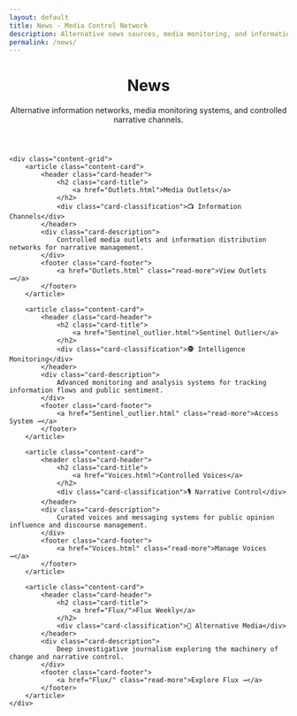 ```yaml
---
layout: default
title: News - Media Control Network
description: Alternative news sources, media monitoring, and information channels
permalink: /news/
---
```


<link rel="stylesheet" href="{{ '/assets/css/index-pages.css' | relative_url }}">

<div class="index-page">
    <header class="page-header">
        <h1>News</h1>
        <p class="page-description">Alternative information networks, media monitoring systems, and controlled narrative channels.</p>
    </header>

    <div class="content-grid">
        <article class="content-card">
            <header class="card-header">
                <h2 class="card-title">
                    <a href="Outlets.html">Media Outlets</a>
                </h2>
                <div class="card-classification">📺 Information Channels</div>
            </header>
            <div class="card-description">
                Controlled media outlets and information distribution networks for narrative management.
            </div>
            <footer class="card-footer">
                <a href="Outlets.html" class="read-more">View Outlets →</a>
            </footer>
        </article>

        <article class="content-card">
            <header class="card-header">
                <h2 class="card-title">
                    <a href="Sentinel_outlier.html">Sentinel Outlier</a>
                </h2>
                <div class="card-classification">🕵️ Intelligence Monitoring</div>
            </header>
            <div class="card-description">
                Advanced monitoring and analysis systems for tracking information flows and public sentiment.
            </div>
            <footer class="card-footer">
                <a href="Sentinel_outlier.html" class="read-more">Access System →</a>
            </footer>
        </article>

        <article class="content-card">
            <header class="card-header">
                <h2 class="card-title">
                    <a href="Voices.html">Controlled Voices</a>
                </h2>
                <div class="card-classification">🎙️ Narrative Control</div>
            </header>
            <div class="card-description">
                Curated voices and messaging systems for public opinion influence and discourse management.
            </div>
            <footer class="card-footer">
                <a href="Voices.html" class="read-more">Manage Voices →</a>
            </footer>
        </article>

        <article class="content-card">
            <header class="card-header">
                <h2 class="card-title">
                    <a href="Flux/">Flux Weekly</a>
                </h2>
                <div class="card-classification">📰 Alternative Media</div>
            </header>
            <div class="card-description">
                Deep investigative journalism exploring the machinery of change and narrative control.
            </div>
            <footer class="card-footer">
                <a href="Flux/" class="read-more">Explore Flux →</a>
            </footer>
        </article>
    </div>
</div>
